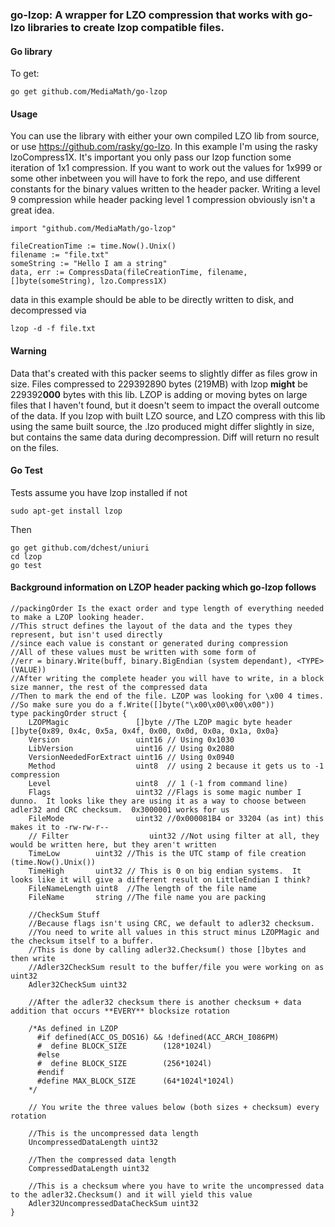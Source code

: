 ### go-lzop: A wrapper for LZO compression that works with go-lzo libraries to create lzop compatible files.

#### Go library

To get:
````
go get github.com/MediaMath/go-lzop
````

#### Usage
You can use the library with either your own compiled LZO lib from source, or use https://github.com/rasky/go-lzo.
In this example I'm using the rasky lzoCompress1X.  It's important you only pass our lzop function some iteration of 1x1 compression.  If you want to work out the values for 1x999 or some other inbetween you will have to fork the repo, and use different constants for the binary values written to the header packer.  Writing a level 9 compression while header packing level 1 compression obviously isn't a great idea.
````
import "github.com/MediaMath/go-lzop"

fileCreationTime := time.Now().Unix()
filename := "file.txt"
someString := "Hello I am a string"
data, err := CompressData(fileCreationTime, filename, []byte(someString), lzo.Compress1X)
````
data in this example should be able to be directly written to disk, and decompressed via
````
lzop -d -f file.txt
````

#### Warning
Data that's created with this packer seems to slightly differ as files grow in size.  Files compressed to 229392890 bytes (219MB) with lzop **might** be 229392**000** bytes with this lib.  LZOP is adding or moving bytes on large files that I haven't found, but it doesn't seem to impact the overall outcome of the data.  If you lzop with built LZO source, and LZO compress with this lib using the same built source, the .lzo produced might differ slightly in size, but contains the same data during decompression.  Diff will return no result on the files.

 
#### Go Test
Tests assume you have lzop installed if not
````
sudo apt-get install lzop
````
Then
````
go get github.com/dchest/uniuri
cd lzop
go test
````


#### Background information on LZOP header packing which go-lzop follows
````
//packingOrder Is the exact order and type length of everything needed to make a LZOP looking header.
//This struct defines the layout of the data and the types they represent, but isn't used directly
//since each value is constant or generated during compression
//All of these values must be written with some form of
//err = binary.Write(buff, binary.BigEndian (system dependant), <TYPE>(VALUE))
//After writing the complete header you will have to write, in a block size manner, the rest of the compressed data
//Then to mark the end of the file. LZOP was looking for \x00 4 times.
//So make sure you do a f.Write([]byte("\x00\x00\x00\x00"))
type packingOrder struct {
	LZOPMagic               []byte //The LZOP magic byte header []byte{0x89, 0x4c, 0x5a, 0x4f, 0x00, 0x0d, 0x0a, 0x1a, 0x0a}
	Version                 uint16 // Using 0x1030
	LibVersion              uint16 // Using 0x2080
	VersionNeededForExtract uint16 // Using 0x0940
	Method                  uint8  // using 2 because it gets us to -1 compression
	Level                   uint8  // 1 (-1 from command line)
	Flags                   uint32 //Flags is some magic number I dunno.  It looks like they are using it as a way to choose between adler32 and CRC checksum.  0x3000001 works for us
	FileMode                uint32 //0x000081B4 or 33204 (as int) this makes it to -rw-rw-r--
	// Filter                  uint32 //Not using filter at all, they would be written here, but they aren't written
	TimeLow        uint32 //This is the UTC stamp of file creation (time.Now().Unix())
	TimeHigh       uint32 // This is 0 on big endian systems.  It looks like it will give a different result on LittleEndian I think?
	FileNameLength uint8  //The length of the file name
	FileName       string //The file name you are packing

	//CheckSum Stuff
	//Because flags isn't using CRC, we default to adler32 checksum.
	//You need to write all values in this struct minus LZOPMagic and the checksum itself to a buffer.
	//This is done by calling adler32.Checksum() those []bytes and then write
	//Adler32CheckSum result to the buffer/file you were working on as uint32
	Adler32CheckSum uint32

	//After the adler32 checksum there is another checksum + data addition that occurs **EVERY** blocksize rotation

	/*As defined in LZOP
	  #if defined(ACC_OS_DOS16) && !defined(ACC_ARCH_I086PM)
	  #  define BLOCK_SIZE        (128*1024l)
	  #else
	  #  define BLOCK_SIZE        (256*1024l)
	  #endif
	  #define MAX_BLOCK_SIZE      (64*1024l*1024l)        
    */

	// You write the three values below (both sizes + checksum) every rotation

	//This is the uncompressed data length
	UncompressedDataLength uint32

	//Then the compressed data length
	CompressedDataLength uint32

	//This is a checksum where you have to write the uncompressed data to the adler32.Checksum() and it will yield this value
	Adler32UncompressedDataCheckSum uint32
}
````
